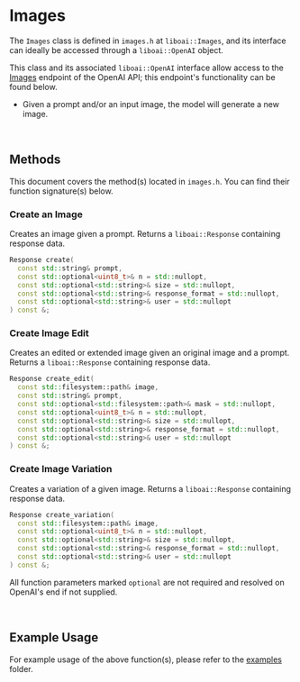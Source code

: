 <h1>Images</h1>
<p>The <code>Images</code> class is defined in <code>images.h</code> at <code>liboai::Images</code>, and its interface can ideally be accessed through a <code>liboai::OpenAI</code> object.

This class and its associated <code>liboai::OpenAI</code> interface allow access to the <a href="https://beta.openai.com/docs/api-reference/images">Images</a> endpoint of the OpenAI API; this endpoint's functionality can be found below.</p>
- Given a prompt and/or an input image, the model will generate a new image.

<br>
<h2>Methods</h2>
<p>This document covers the method(s) located in <code>images.h</code>. You can find their function signature(s) below.</p>

<h3>Create an Image</h3>
<p>Creates an image given a prompt. Returns a <code>liboai::Response</code> containing response data.</p>

```cpp
Response create(
  const std::string& prompt,
  const std::optional<uint8_t>& n = std::nullopt,
  const std::optional<std::string>& size = std::nullopt,
  const std::optional<std::string>& response_format = std::nullopt,
  const std::optional<std::string>& user = std::nullopt
) const &;
```

<h3>Create Image Edit</h3>
<p>Creates an edited or extended image given an original image and a prompt. Returns a <code>liboai::Response</code> containing response data.</p>

```cpp
Response create_edit(
  const std::filesystem::path& image,
  const std::string& prompt,
  const std::optional<std::filesystem::path>& mask = std::nullopt,
  const std::optional<uint8_t>& n = std::nullopt,
  const std::optional<std::string>& size = std::nullopt,
  const std::optional<std::string>& response_format = std::nullopt,
  const std::optional<std::string>& user = std::nullopt
) const &;
```

<h3>Create Image Variation</h3>
<p>Creates a variation of a given image. Returns a <code>liboai::Response</code> containing response data.</p>

```cpp
Response create_variation(
  const std::filesystem::path& image,
  const std::optional<uint8_t>& n = std::nullopt,
  const std::optional<std::string>& size = std::nullopt,
  const std::optional<std::string>& response_format = std::nullopt,
  const std::optional<std::string>& user = std::nullopt
) const &;
```

<p>All function parameters marked <code>optional</code> are not required and resolved on OpenAI's end if not supplied.</p>

<br>
<h2>Example Usage</h2>
<p>For example usage of the above function(s), please refer to the <a href="/examples">examples</a> folder.
